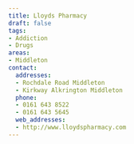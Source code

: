 ```yaml
---
title: Lloyds Pharmacy
draft: false
tags:
- Addiction
- Drugs
areas:
- Middleton
contact:
  addresses:
  - Rochdale Road Middleton
  - Kirkway Alkrington Middleton
  phone:
  - 0161 643 8522
  - 0161 643 5645
  web_addresses:
  - http://www.lloydspharmacy.com
---
```


